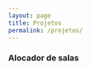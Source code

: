 ```yaml
---
layout: page
title: Projetos
permalink: /projetos/
---
```


<link href="../css/projetos.css" rel="stylesheet" type="css/text">

<div class="projeto">
	<h3>Alocador de salas</h3><br />
</div>